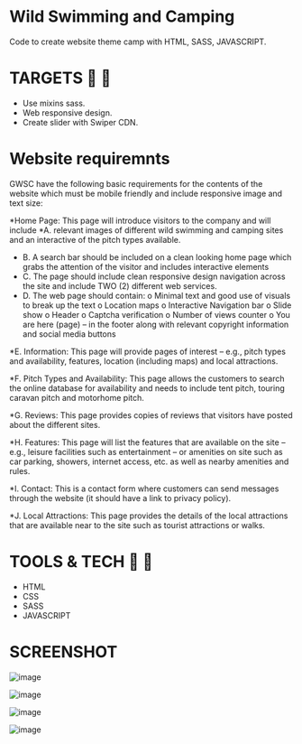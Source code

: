 #  Wild Swimming and Camping 
Code to create website theme camp with HTML, SASS, JAVASCRIPT.

# TARGETS :pushpin: :rocket:
* Use mixins sass.
* Web responsive design.
* Create slider with Swiper CDN.

# Website requiremnts 
GWSC have the following basic requirements for the contents of the website which must be mobile friendly and include responsive image and text size: 
 
*Home Page: This page will introduce visitors to the company and will include 
*A. relevant images of different wild swimming and camping sites and an interactive of the pitch types available. 
* B. A search bar should be included on a clean looking home page which grabs the attention of the visitor and includes interactive elements
* C. The page should include clean responsive design navigation across the site and include TWO (2) different web services.
* D. The web page should contain: o Minimal text and good use of visuals to break up the text o Location maps o Interactive Navigation bar o Slide show o Header o Captcha verification o Number of views counter o You are here (page) – in the footer along with relevant copyright information and social media buttons 
 
*E. Information: This page will provide pages of interest – e.g., pitch types and availability, features, location (including maps) and local attractions. 
 
*F. Pitch Types and Availability: This page allows the customers to search the online database for availability and needs to include tent pitch, touring caravan pitch and motorhome pitch. 

*G. Reviews: This page provides copies of reviews that visitors have posted about the different sites. 
 
*H. Features: This page will list the features that are available on the site – e.g., leisure facilities such as entertainment – or amenities on site such as car parking, showers, internet access, etc. as well as nearby amenities and rules. 
 
*I. Contact: This is a contact form where customers can send messages through the website (it should have a link to privacy policy). 
 
*J. Local Attractions: This page provides the details of the local attractions that are available near to the site such as tourist attractions or walks. 
 
 

# TOOLS & TECH :wrench: :hammer:

* HTML
* CSS 
* SASS 
* JAVASCRIPT

# SCREENSHOT

![image](https://github.com/riley071/Camping-Site-Multipage-Website-/assets/81653537/125d0be1-f0ce-41be-b543-5b2b6d276b27)

![image](https://github.com/riley071/Camping-Site-Multipage-Website-/assets/81653537/1121fc9c-b232-4485-a0f0-729e72d93f2c)

![image](https://github.com/riley071/Camping-Site-Multipage-Website-/assets/81653537/979da8f8-e1f6-4f01-aaa5-7798c0445f20)



![image](https://github.com/riley071/Camping-Site-Multipage-Website-/assets/81653537/57426b87-0398-4f79-898a-4b68eeda74b7)




